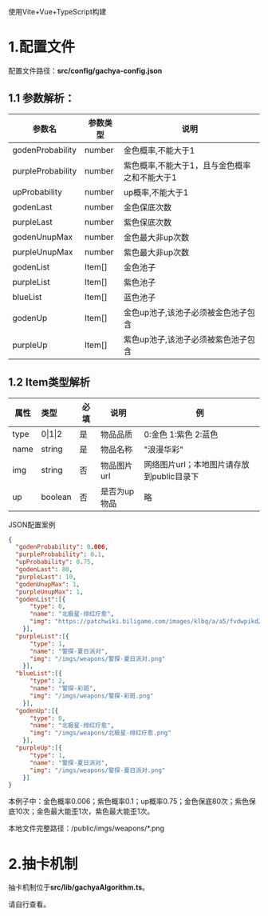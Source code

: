使用Vite+Vue+TypeScript构建

# 1.配置文件

配置文件路径：**src/config/gachya-config.json**

## 1.1 参数解析：

| 参数名               | 参数类型   | 说明                       |
| ----------------- | ------ | ------------------------ |
| godenProbability  | number | 金色概率,不能大于1               |
| purpleProbability | number | 紫色概率,不能大于1，且与金色概率之和不能大于1 |
| upProbability     | number | up概率,不能大于1               |
| godenLast         | number | 金色保底次数                   |
| purpleLast        | number | 紫色保底次数                   |
| godenUnupMax      | number | 金色最大非up次数                |
| purpleUnupMax     | number | 紫色最大非up次数                |
| godenList         | Item[] | 金色池子                     |
| purpleList        | Item[] | 紫色池子                     |
| blueList          | Item[] | 蓝色池子                     |
| godenUp           | Item[] | 金色up池子,该池子必须被金色池子包含      |
| purpleUp          | Item[] | 紫色up池子,该池子必须被紫色池子包含      |

## 1.2 Item类型解析

| 属性   | 类型      | 必填  | 说明      | 例                         |
| ---- |:------- | --- | ------- | ------------------------- |
| type | 0\|1\|2 | 是   | 物品品质    | 0:金色 1:紫色 2:蓝色            |
| name | string  | 是   | 物品名称    | "浪漫华彩"                    |
| img  | string  | 否   | 物品图片url | 网络图片url；本地图片请存放到public目录下 |
| up   | boolean | 否   | 是否为up物品 | 略                         |

JSON配置案例

```json
{
  "godenProbability": 0.006,
  "purpleProbability": 0.1,
  "upProbability": 0.75,
  "godenLast": 80,
  "purpleLast": 10,
  "godenUnupMax": 1,
  "purpleUnupMax": 1,
  "godenList":[{
      "type": 0,
      "name": "北极星-绯红疗愈",
      "img": "https://patchwiki.biligame.com/images/klbq/a/a5/fvdwpikd2rr7jscyqzx0ziiu7c033k8.png"
    }],
  "purpleList":[{
      "type": 1,
      "name": "警探-夏日派对",
      "img": "/imgs/weapons/警探-夏日派对.png"
    }],
  "blueList":[{
      "type": 2,
      "name": "警探-彩斑",
      "img": "/imgs/weapons/警探-彩斑.png"
    }],
  "godenUp":[{
      "type": 0,
      "name": "北极星-绯红疗愈",
      "img": "/imgs/weapons/北极星-绯红疗愈.png"
    }],
  "purpleUp":[{
      "type": 1,
      "name": "警探-夏日派对",
      "img": "/imgs/weapons/警探-夏日派对.png"
    }]
}
```

本例子中：金色概率0.006；紫色概率0.1；up概率0.75；金色保底80次；紫色保底10次；金色最大能歪1次，紫色最大能歪1次。

本地文件完整路径：/public/imgs/weapons/*.png

# 2.抽卡机制

抽卡机制位于**src/lib/gachyaAlgorithm.ts**。

请自行查看。
